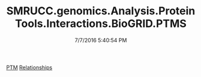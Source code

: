 ﻿---
title: SMRUCC.genomics.Analysis.ProteinTools.Interactions.BioGRID.PTMS
date: 7/7/2016 5:40:54 PM
---

[PTM](T-SMRUCC.genomics.Analysis.ProteinTools.Interactions.BioGRID.PTMS.PTM.html)
[Relationships](T-SMRUCC.genomics.Analysis.ProteinTools.Interactions.BioGRID.PTMS.Relationships.html)
